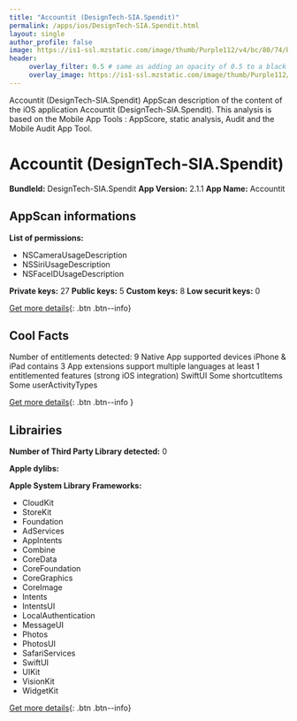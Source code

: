 ```yaml
---
title: "Accountit (DesignTech-SIA.Spendit)"
permalink: /apps/ios/DesignTech-SIA.Spendit.html
layout: single
author_profile: false
image: https://is1-ssl.mzstatic.com/image/thumb/Purple112/v4/bc/80/74/bc80748d-1ad0-451b-4ccc-9863b951d7a9/AppIcon-0-1x_U007emarketing-0-7-0-85-220.jpeg/512x512bb.jpg
header: 
     overlay_filter: 0.5 # same as adding an opacity of 0.5 to a black background
     overlay_image: https://is1-ssl.mzstatic.com/image/thumb/Purple112/v4/bc/80/74/bc80748d-1ad0-451b-4ccc-9863b951d7a9/AppIcon-0-1x_U007emarketing-0-7-0-85-220.jpeg/512x512bb.jpg
---
```

Accountit (DesignTech-SIA.Spendit) AppScan description of the content of the iOS application Accountit (DesignTech-SIA.Spendit). This analysis is based on the Mobile App Tools : AppScore, static analysis, Audit and the Mobile Audit App Tool.

# Accountit (DesignTech-SIA.Spendit)

**BundleId:** DesignTech-SIA.Spendit
**App Version:** 2.1.1
**App Name:** Accountit


## AppScan informations 

**List of permissions:** 
- NSCameraUsageDescription
- NSSiriUsageDescription
- NSFaceIDUsageDescription
  
  
**Private keys:** 27
**Public keys:** 5
**Custom keys:** 8
**Low securit keys:** 0
  
[Get more details](/pricing.html){: .btn .btn--info}

## Cool Facts

Number of entitlements detected: 9
Native App
supported devices iPhone & iPad
contains 3 App extensions
support multiple languages
at least 1 entitlemented features (strong iOS integration)
SwiftUI
Some shortcutItems 
Some userActivityTypes
  
[Get more details](/pricing.html){: .btn .btn--info }

## Librairies 
**Number of Third Party Library detected:** 0


**Apple dylibs:**


**Apple System Library Frameworks:**
- CloudKit
- StoreKit
- Foundation
- AdServices
- AppIntents
- Combine
- CoreData
- CoreFoundation
- CoreGraphics
- CoreImage
- Intents
- IntentsUI
- LocalAuthentication
- MessageUI
- Photos
- PhotosUI
- SafariServices
- SwiftUI
- UIKit
- VisionKit
- WidgetKit


  
[Get more details](/pricing.html){: .btn .btn--info}


